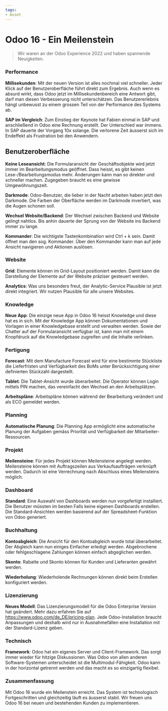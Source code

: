 ```yaml
---
tags:
- Asset
---
```

# Odoo 16 - Ein Meilenstein

> Wir waren an der Odoo Experience 2022 und haben spannende Neuigkeiten.

### Performance

**Millisekunden**: Mit der neuen Version ist alles nochmal viel schneller. Jeder Klick auf der Benutzeroberfläche führt direkt zum Ergebnis. Auch wenn es absurd wirkt, dass Odoo jetzt im Millisekundenbereich eine Antwort gibt, darf man diesen Verbesserung nicht unterschätzen. Das Benutzererlebnis hängt unbewusst zu einem grossen Teil von der Performance des Systems ab.

**SAP im Vergleich**: Zum Einstieg der Keynote hat Fabien einmal in SAP und anschließend in Odoo eine Rechnung erstellt. Der Unterschied war immens. In SAP dauerte der Vorgang 10x solange. Die verlorene Zeit äusserst sich im Endeffekt als Frustration bei den Anwendern.

## Benutzeroberfläche

**Keine Leseansicht**: Die Formularansicht der Geschäftsobjekte wird jetzt immer im Bearbeitungsmodus geöffnet. Dass heisst, es gibt keinen Lese-/Bearbeitungsmodus mehr. Änderungen kann man so direkter und schneller machen. Zugegeben braucht es eine gewisse Umgewöhnungszeit. 

**Darkmode**: Odoo-Benutzer, die lieber in der Nacht arbeiten haben jetzt den Darkmode. Die Farben der Oberfläche werden im Darkmode invertiert, was die Augen schonen soll.

**Wechsel Website/Backend**: Der Wechsel zwischen Backend und Website gelingt nahtlos. Bis anhin dauerte der Sprung von der Website ins Backend immer zu lange.

**Kommander**: Die wichtigste Tastenkombination wird Ctrl + k sein. Damit öffnet man den sog. Kommander. Über den Kommander kann man auf jede Ansicht navigieren und Aktionen auslösen.

### Website

**Grid**: Elemente können im Grid-Layout positioniert werden. Damit kann die Darstellung der Elemente auf der Website präziser gesteuert werden.

**Analytics**: Was uns besonders freut, der Analytic-Service Plausible ist jetzt direkt integriert. Wir nutzen Plausible für alle unsere Websites.

### Knowledge

**Neue App**: Die einzige neue App in Odoo 16 heisst Knowledge und diese hat es in sich. Mit der Knowledge App können Dokumentationen und Vorlagen in einer Knowledgebase erstellt und verwalten werden. Sowie der Chatter auf der Formularansicht verfügbar ist, kann man mit einem Knopfdruck auf die Knowledgebase zugreifen und die Inhalte verlinken.

### Fertigung

**Forecast**: Mit dem Manufacture Forecast wird für eine bestimmte Stückliste die Lieferfristen und Verfügbarkeit des BoMs unter Berücksichtigung einer definierten Stückzahl dargestellt.

**Tablet**: Die Tablet-Ansicht wurde überarbeitet. Die Operator können Login mittels PIN machen, das vereinfacht den Wechsel an den Arbeitsplätzen.

**Arbeitspläne**: Arbeitspläne können während der Bearbeitung verändert und als ECO gemeldet werden.

### Planning

**Automatische Planung**: Die Planning App ermöglicht eine automatische Planung der Aufgaben gemäss Priorität und Verfügbarkeit der Mitarbeiter-Ressourcen.

### Projekt

**Meilensteine**: Für jedes Projekt können Meilensteine angelegt werden. Meilensteine können mit Auftragszeilen aus Verkaufsaufträgen verknüpft werden. Dadurch ist eine Verrechnung nach Abschluss eines Meilensteins möglich.

### Dashboard

**Standard**: Eine Auswahl von Dashboards werden nun vorgefertigt installiert. Die Benutzer müssten im besten Falls keine eigenen Dashboards erstellen. Die Standard-Ansichten werden basierend auf der Spreadsheet-Funktion von Odoo generiert.

### Buchhaltung

**Kontoabgleich**: Die Ansicht für den Kontoabgleich wurde total überarbeitet. Der Abgleich kann nun einiges Einfacher erledigt werden. Abgebrochene oder fehlgeschlagene Zahlungen können einfach abgeglichen werden.

**Skonto**: Rabatte und Skonto können für Kunden und Lieferanten gewährt werden.

**Wiederholung**: Wiederholende Rechnungen können direkt beim Erstellen konfiguriert werden.

### Lizenzierung

**Neues Modell**: Das Lizenzierungsmodell für die Odoo Enterprise Version hat geändert. Mehr dazu erfahren Sie auf https://www.odoo.com/de_DE/pricing-plan. Jede Odoo-Installation braucht Anpassungen und deshalb wird nur in Ausnahmefällen eine Installation mit der Standard-Lizenz geben.

### Technisch

**Framework**: Odoo hat ein eigenes Server und Client-Framework. Das sorgt immer wieder für hitzige Diskussionen. Was Odoo von allen anderen Software-Systemen unterscheidet ist die Multimodul-Fähigkeit. Odoo kann in der horizontal getrennt werden und das macht es so einzigartig flexibel.

### Zusammenfassung

Mit Odoo 16 wurde ein Meilenstein erreicht. Das System ist technologisch Fortgeschritten und gleichzeitig läuft es äusserst stabil. Wir freuen uns Odoo 16 bei neuen und bestehenden Kunden zu implementieren.